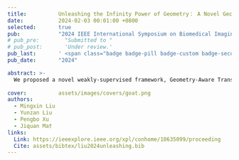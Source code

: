 ```yaml
---
title:          Unleashing the Infinity Power of Geometry： A Novel Geometry-Aware Transformer (GOAT) for Whole Slide Histopathology Image Analysis
date:           2024-02-03 00:01:00 +0800
selected:       true
pub:            "2024 IEEE International Symposium on Biomedical Imaging (ISBI)"
# pub_pre:        "Submitted to "
# pub_post:       'Under review.'
pub_last:       ' <span class="badge badge-pill badge-custom badge-secondary">Conference</span><span class="badge badge-pill badge-custom badge-success">Oral</span>'
pub_date:       "2024"

abstract: >-
  We proposed a novel weakly-supervised framework, Geometry-Aware Transformer (GOAT), in which we urge the model to pay attention to the geometric characteristics within the tumor microenvironment which often serve as potent indicators. In addition, a context-aware attention mechanism is designed to extract and enhance the morphological features within WSIs. Extensive experimental results demonstrated that the proposed method is capable of consistently reaching superior classification outcomes for gigapixel whole slide images.
  
cover:          assets/images/covers/goat.png
authors:
  - Mingxin Liu
  - Yunzan Liu
  - Pengbo Xu
  - Jiquan Ma†
links:
  Link: https://ieeexplore.ieee.org/xpl/conhome/10635099/proceeding
  Cite: assets/bibtex/liu2024unleashing.bib
---
```

